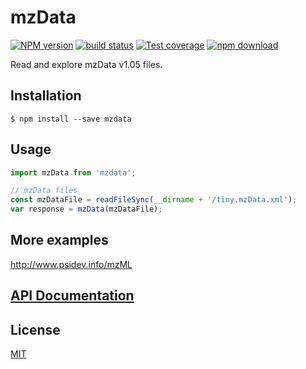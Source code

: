 # mzData

[![NPM version][npm-image]][npm-url]
[![build status][travis-image]][travis-url]
[![Test coverage][codecov-image]][codecov-url]
[![npm download][download-image]][download-url]

Read and explore mzData v1.05 files.

## Installation

`$ npm install --save mzdata`

## Usage

```js
import mzData from 'mzdata';

// mzData files
const mzDataFile = readFileSync(__dirname + '/tiny.mzData.xml');
var response = mzData(mzDataFile);
```

## More examples

http://www.psidev.info/mzML

## [API Documentation](https://cheminfo-js.github.io/mzData/)

## License

[MIT](./LICENSE)

[npm-image]: https://img.shields.io/npm/v/mzdata.svg?style=flat-square
[npm-url]: https://npmjs.org/package/mzdata
[travis-image]: https://img.shields.io/travis/cheminfo-js/mzData/master.svg?style=flat-square
[travis-url]: https://travis-ci.org/cheminfo-js/mzData
[codecov-image]: https://img.shields.io/codecov/c/github/cheminfo-js/mzData.svg?style=flat-square
[codecov-url]: https://codecov.io/github/cheminfo-js/mzData
[download-image]: https://img.shields.io/npm/dm/mzdata.svg?style=flat-square
[download-url]: https://npmjs.org/package/mzdata
